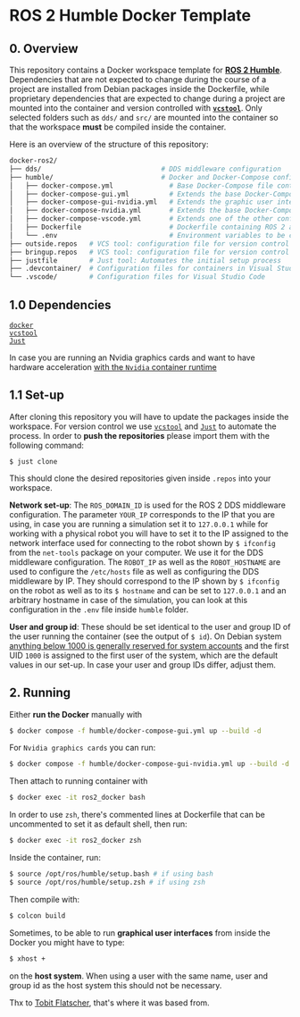 # ROS 2 Humble Docker Template

## 0. Overview

This repository contains a Docker workspace template for [**ROS 2 Humble**](https://docs.ros.org/en/humble/index.html). Dependencies that are not expected to change during the course of a project are installed from Debian packages inside the Dockerfile, while proprietary dependencies that are expected to change during a project are mounted into the container and version controlled with [**`vcstool`**](https://github.com/dirk-thomas/vcstool). Only selected folders such as `dds/` and `src/` are mounted into the container so that the workspace **must** be compiled inside the container.

Here is an overview of the structure of this repository:

```bash
docker-ros2/
├── dds/                              # DDS middleware configuration
├── humble/                           # Docker and Docker-Compose configuration
│   ├── docker-compose.yml              # Base Docker-Compose file containing all the basic Docker set-up
│   ├── docker-compose-gui.yml          # Extends the base Docker-Compose file by X11-forwarding for graphic user interfaces
│   ├── docker-compose-gui-nvidia.yml   # Extends the graphic user interface Docker-Compose file with the Nvidia runtime
│   ├── docker-compose-nvidia.yml       # Extends the base Docker-Compose file with the Nvidia runtime for graphic acceleration
│   ├── docker-compose-vscode.yml       # Extends one of the other configurations with Visual Studio Code relevant settings
│   ├── Dockerfile                      # Dockerfile containing ROS 2 and the base dependencies
│   └── .env                            # Environment variables to be considered by Docker Compose
├── outside.repos   # VCS tool: configuration file for version control
├── bringup.repos   # VCS tool: configuration file for version control
├── justfile        # Just tool: Automates the initial setup process 
├── .devcontainer/  # Configuration files for containers in Visual Studio Code
└── .vscode/        # Configuration files for Visual Studio Code
```

## 1.0 Dependencies

[`docker`](https://www.docker.com/get-started/)  
[`vcstool`](http://wiki.ros.org/vcstool)  
[`Just`](https://github.com/casey/just?tab=readme-ov-file)  
  
In case you are running an Nvidia graphics cards and want to have hardware acceleration [with the `Nvidia` container runtime](https://nvidia.github.io/nvidia-container-runtime/)

## 1.1 Set-up

After cloning this repository you will have to update the packages inside the workspace. For version control we use [`vcstool`](http://wiki.ros.org/vcstool) and [`Just`](https://github.com/casey/just?tab=readme-ov-file) to automate the process. In order to **push the repositories** please import them with the following command:

```
$ just clone   
```

This should clone the desired repositories given inside `.repos` into your workspace.

**Network set-up**: The `ROS_DOMAIN_ID` is used for the ROS 2 DDS middleware configuration. The parameter `YOUR_IP` corresponds to the IP that you are using, in case you are running a simulation set it to `127.0.0.1` while for working with a physical robot you will have to set it to the IP assigned to the network interface used for connecting to the robot shown by `$ ifconfig` from the `net-tools` package on your computer. We use it for the DDS middleware configuration. The `ROBOT_IP` as well as the `ROBOT_HOSTNAME` are used to configure the `/etc/hosts` file as well as configuring the DDS middleware by IP. They should correspond to the IP shown by `$ ifconfig` on the robot as well as to its `$ hostname` and can be set to `127.0.0.1` and an arbitrary hostname in case of the simulation, you can look at this configuration in the `.env` file inside `humble` folder.


**User and group id**: These should be set identical to the user and group ID of the user running the container (see the output of `$ id`). On Debian system [anything below 1000 is generally reserved for system accounts](https://www.redhat.com/sysadmin/user-account-gid-uid) and the first UID `1000` is assigned to the first user of the system, which are the default  values in our set-up. In case your user and group IDs differ, adjust them.

## 2. Running

Either **run the Docker** manually with

```bash
$ docker compose -f humble/docker-compose-gui.yml up --build -d
```

For `Nvidia graphics cards` you can run:

```bash
$ docker compose -f humble/docker-compose-gui-nvidia.yml up --build -d
```

Then attach to running container with

```bash
$ docker exec -it ros2_docker bash
```

In order to use `zsh`, there's commented lines at Dockerfile that can be uncommented to set it as default shell, then run:

```bash
$ docker exec -it ros2_docker zsh
```

Inside the container, run:

```bash
$ source /opt/ros/humble/setup.bash # if using bash
$ source /opt/ros/humble/setup.zsh # if using zsh
```

Then compile with:

```bash
$ colcon build
```

Sometimes, to be able to run **graphical user interfaces** from inside the Docker you might have to type:

```bash
$ xhost +
```

on the **host system**. When using a user with the same name, user and group id as the host system this should not be necessary.

Thx to [Tobit Flatscher](https://github.com/2b-t), that's where it was based from.